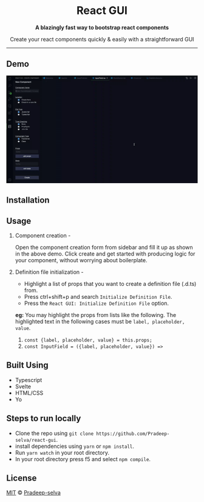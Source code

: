 <h1 align="center">React GUI</h1>
<div align="center">
  <strong>A blazingly fast way to bootstrap react components</strong>
  <p>Create your react components quickly & easily with a straightforward GUI</p>
</div>

---

## Demo

<div align="center">
    <img src="./media/react-gui-recording.gif" alt="demo"/>
</div>

## Installation

## Usage

1. Component creation -

   Open the component creation form from sidebar and fill it up as shown in the above demo.
   Click create and get started with producing logic for your component, without worrying about
   boilerplate.

2. Definition file initialization -

   - Highlight a list of props that you want to create a definition file (.d.ts) from.
   - Press ctrl+shift+p and search `Initialize Definition File`.
   - Press the `React GUI: Initialize Definition File` option.

   **eg:** You may highlight the props from lists like the following. The highlighted text in
   the following cases must be `label, placeholder, value`.

   1. `const {label, placeholder, value} = this.props;`
   2. `const InputField = ({label, placeholder, value}) =>`

## Built Using

- Typescript
- Svelte
- HTML/CSS
- Yo

## Steps to run locally

- Clone the repo using `git clone https://github.com/Pradeep-selva/react-gui`.
- install dependencies using `yarn` or `npm install`.
- Run `yarn watch` in your root directory.
- In your root directory press f5 and select `npm compile`.

## License

[MIT](LICENSE) © [Pradeep-selva](https://github.com/Pradeep-selva)
